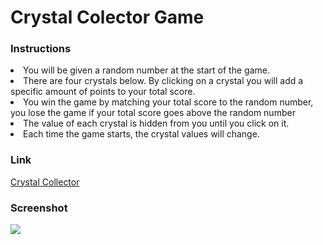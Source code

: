 # Crystal Colector Game
### Instructions
<li> You will be given a random number at the start of the game.</li>
<li>There are four crystals below. By clicking on a crystal you will add a specific amount of points to
    your total score.</li>
<li>You win the game by matching your total score to the random number, you lose the game if your total
    score goes above the random number</li>
<li>The value of each crystal is hidden from you until you click on it.</li>
<li>Each time the game starts, the crystal values will change.</li>

### Link
[Crystal Collector](https://walterioo.github.io/unit-4-game/)

### Screenshot
<img src="assets/images/screenshot.png" style="width: 100px, height:100px">
